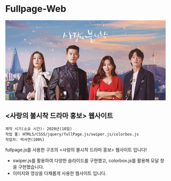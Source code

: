 # Fullpage-Web
<img width="" height="" src="./images/mainmain.jpg"></img>
## <사랑의 불시착 드라마 홍보> 웹사이트
    제작 시기(소요 시간): 2020년(10일)
    작업 툴: HTML5/CSS5/jquery/fullPage.js/swiper.js/colorbox.js
    작업자: 박서연(100%)
fullpage.js를 사용한 구조의  <사랑의 불시착 드라마 홍보> 웹사이트 입니다!

- swiper.js를 활용하여 다양한 슬라이드를 구현했고, colorbox.js를 활용해 모달 창을 구현했습니다.
- 이미지와 영상을 다채롭게 사용한 웹사이트 입니다.
